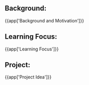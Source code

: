 ## Background:

{{app['Background and Motivation']}}

## Learning Focus:

{{app['Learning Focus']}}

## Project:

{{app['Project Idea']}}